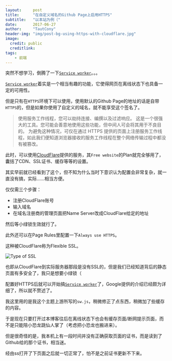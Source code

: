```yaml
---
layout:     post
title:      "在自定义域名的Github Page上启用HTTPS"
subtitle:   "以本站为例（"
date:       2017-06-27
author:     "TautCony"
header-img: "img/post-bg-using-https-with-cloudflare.jpg"
image:
  credit: public
  creditlink: 
tags:
    - 前端
---
```


突然不想学习，倒腾了一下[`Service worker`](https://developers.google.com/web/fundamentals/getting-started/primers/service-workers)。。。

<!--more-->

[`Service worker`](https://developers.google.com/web/fundamentals/getting-started/primers/service-workers)着实是一个相当有趣的功能，它使得网页在离线状态下也具备一定的可用性。

但是只有在`HTTPS`环境下可以使用，使用默认的Github Page的地址的话是自带`HTTPS`的，但是如果你使用了自定义的域名，就不能享受这个签名了。

> 使用服务工作线程，您可以劫持连接、编撰以及过滤响应。 这是一个很强大的工具。您可能会善意地使用这些功能，但中间人可会将其用于不良目的。 为避免这种情况，可仅在通过 HTTPS 提供的页面上注册服务工作线程，如此我们便知道浏览器接收的服务工作线程在整个网络传输过程中都没有被篡改。

此时，可以使用[CloudFlare](https://www.cloudflare.com/)提供的服务，其`Free website`的Plan就完全够用了，囊括了CDN、SSL证书、缓存等等的设置。

其实早前就已经看到了这个，但不知为什么当时下意识认为配置会非常复杂，就一直没有搞，实际……相当方便。

仅仅需三个步骤：
- 注册CloudFlare账号
- 输入域名
- 在域名注册商的管理页面把Name Server改成CloudFlare给定的地址

然后等小绿锁生效就行了。

此外还可以在Page Rules里配置一下`Always use HTTPS`。

这种被CloudFlare称为Flexible SSL。

![Type of SSL](https://www.cloudflare.com/a/static/images/ssl/ssl.png)

也即从CloudFlare到实际服务器那段是没有SSL的，但是我们已经知道背后的静态页面有多安全了，我只是想要小绿锁（

配置好HTTPS后就可以开始搞[`Service worker`](https://developers.google.com/web/fundamentals/getting-started/primers/service-workers)了，Google提供的介绍已经颇为详细了，所以就不赘述了。

我这里用的是我这个主题上游所写的`sw.js`，稍微修正了点东西，稍微加了些缓存的内容。

于是现在只要打开过本博客往后在离线状态下也会有缓存页面/断网提示页面，而不是只能陪小恐龙跳仙人掌了（考虑把小恐龙也搬进来）。

但是很奇怪的是，我本机上有一段时间并没有正确获取页面的证书，而是读到了Github给的那个证书，相当迷。

经由ss打开了下页面之后就一切正常了，怕不是之前证书更新不下来。
